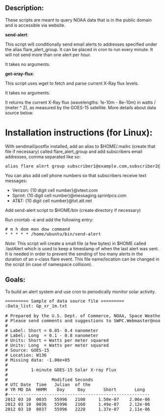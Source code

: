 Description:
------------

These scripts are meant to query NOAA data that is in the public domain and is accessible via website.

**send-alert**:

This script will conditionally send email alerts to addresses specified under the alias flare_alert_group.
It can be placed in cron to run every minute. It will not send more than one alert per hour.

It takes no arguments.

**get-xray-flux**:

This script uses wget to fetch and parse current X-Ray flux levels.

It takes no arguments.

It returns the current X-Ray flux (wavelengths: 1e-10m - 8e-10m) in watts / (meter ^ 2), as measured by the GOES-15 satellite.
More details about data source below.

Installation instructions (for Linux):
======================================

With sendmail/postfix installed, add an alias to $HOME/.mailrc (create that file if necessary) called flare_alert_group and add subscribers email addresses, comma separated like so:

<pre>
alias flare_alert_group subscriber1@example.com,subscriber2@example.com
</pre>

You can also add cell phone numbers so that subscribers receive text messages:

- Verizon: {10 digit cell number}@vtext.com
- Sprint: {10 digit cell number}@messaging.sprintpcs.com
- AT&T: {10 digit cell number}@txt.att.net

Add send-alert script to $HOME/bin (create directory if necessary)

Run crontab -e and add the following entry:

<pre>
# m h dom mon dow command
* * * * * /home/ubuntu/bin/send-alert
</pre>

*Note*:
This script will create a small file (a few bytes) in $HOME called .lastAlert which is used to keep a timestamp of when the last alert was sent. It is needed in order to prevent the sending of too many alerts in the duration of an x-class flare event. This file name/location can be changed in the script (in case of namespace collision).

Goals:
------

To build an alert system and use cron to periodically monitor solar activity.

<pre>
========< Sample of data source file >========
:Data_list: Gp_xr_1m.txt

# Prepared by the U.S. Dept. of Commerce, NOAA, Space Weather Prediction Center
# Please send comments and suggestions to SWPC.Webmaster@noaa.gov 
# 
# Label: Short = 0.05- 0.4 nanometer
# Label: Long  = 0.1 - 0.8 nanometer
# Units: Short = Watts per meter squared
# Units: Long  = Watts per meter squared
# Source: GOES-15
# Location: W136
# Missing data: -1.00e+05
#
#         1-minute GOES-15 Solar X-ray Flux
# 
#                 Modified Seconds
# UTC Date  Time   Julian  of the
# YR MO DA  HHMM    Day     Day       Short       Long
#-------------------------------------------------------
2012 03 10  0035   55996   2100     1.50e-07    2.06e-06
2012 03 10  0036   55996   2160     1.49e-07    2.12e-06
2012 03 10  0037   55996   2220     1.37e-07    2.11e-06
</pre>
